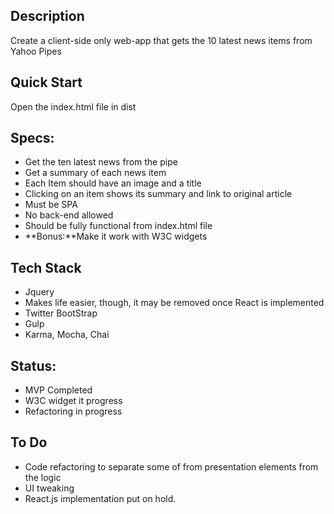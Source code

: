 ## Description
Create a client-side only web-app that gets the 10 latest news items from Yahoo Pipes

## Quick Start

Open the index.html file in dist

## Specs:
 * Get the ten latest news from the pipe
 * Get a summary of each news item
 * Each Item should have an image and a title
 * Clicking on an item shows its summary and link to original article
 * Must be SPA
 * No back-end allowed
 * Should be fully functional from index.html file
 * **Bonus:**Make it work with W3C widgets

## Tech Stack
 * Jquery
  * Makes life easier, though, it may be removed once React is implemented
 * Twitter BootStrap
 * Gulp
 * Karma, Mocha, Chai

## Status:
 * MVP Completed
 * W3C widget it progress
 * Refactoring in progress

## To Do
 * Code refactoring to separate some of from presentation elements from the logic
 * UI tweaking
 * React.js implementation put on hold.
